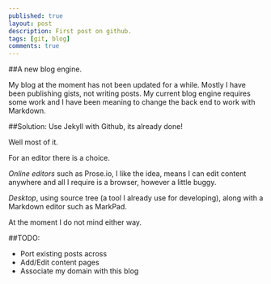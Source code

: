 ```yaml
---
published: true
layout: post
description: First post on github.
tags: [git, blog]
comments: true
---
```


##A new blog engine.

My blog at the moment has not been updated for a while. Mostly I have been publishing gists, not writing posts. My current blog engine requires some work and I have been meaning to change the back end to work with Markdown.

##Solution:
Use Jekyll with Github, its already done!

Well most of it. 

For an editor there is a choice.

*Online editors* such as Prose.io, I like the idea, means I can edit content anywhere and all I require is a browser, however a little buggy.

*Desktop*, using source tree (a tool I already use for developing), along with a Markdown editor such as MarkPad.

At the moment I do not mind either way.


##TODO:


+ Port existing posts across
+ Add/Edit content pages
+ Associate my domain with this blog